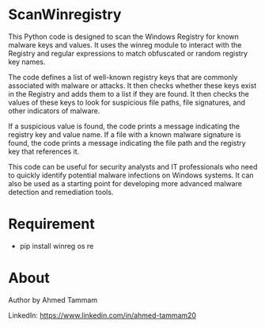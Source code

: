 # ScanWinregistry
This Python code is designed to scan the Windows Registry for known malware keys and values. It uses the winreg module to interact with the Registry and regular expressions to match obfuscated or random registry key names.

The code defines a list of well-known registry keys that are commonly associated with malware or attacks. It then checks whether these keys exist in the Registry and adds them to a list if they are found. It then checks the values of these keys to look for suspicious file paths, file signatures, and other indicators of malware.

If a suspicious value is found, the code prints a message indicating the registry key and value name. If a file with a known malware signature is found, the code prints a message indicating the file path and the registry key that references it.

This code can be useful for security analysts and IT professionals who need to quickly identify potential malware infections on Windows systems. It can also be used as a starting point for developing more advanced malware detection and remediation tools.

# Requirement 
-  pip install winreg os re 

# About
Author by Ahmed Tammam


LinkedIn:
https://www.linkedin.com/in/ahmed-tammam20
 
